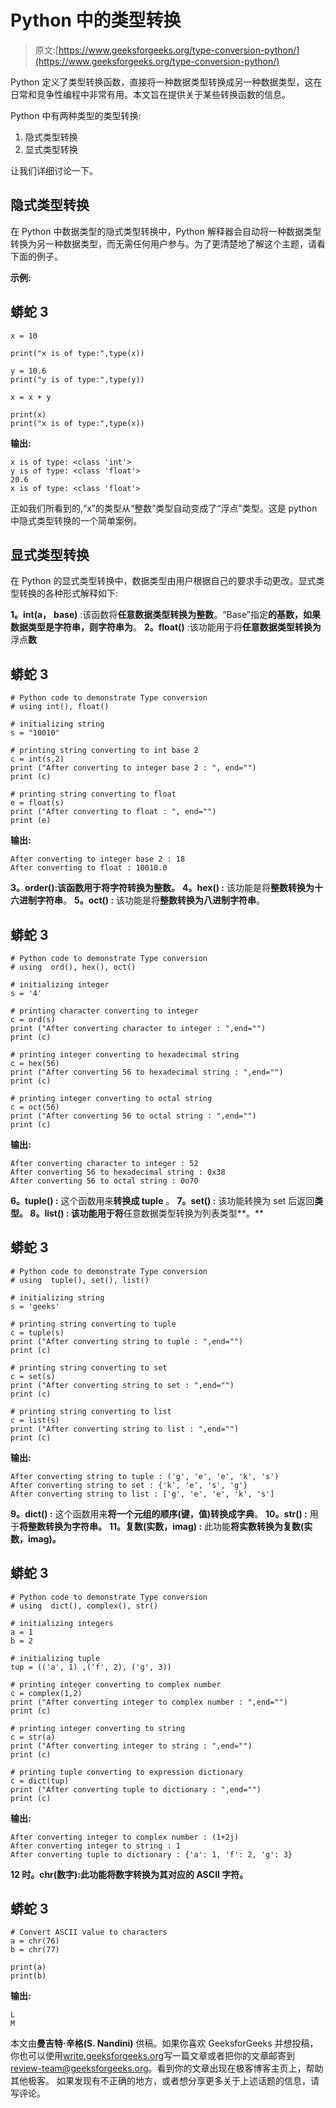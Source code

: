 # Python 中的类型转换

> 原文:[https://www.geeksforgeeks.org/type-conversion-python/](https://www.geeksforgeeks.org/type-conversion-python/)

Python 定义了类型转换函数，直接将一种数据类型转换成另一种数据类型，这在日常和竞争性编程中非常有用。本文旨在提供关于某些转换函数的信息。

Python 中有两种类型的类型转换:

1.  隐式类型转换
2.  显式类型转换

让我们详细讨论一下。

## 隐式类型转换

在 Python 中数据类型的隐式类型转换中，Python 解释器会自动将一种数据类型转换为另一种数据类型，而无需任何用户参与。为了更清楚地了解这个主题，请看下面的例子。

**示例:**

## 蟒蛇 3

```
x = 10

print("x is of type:",type(x))

y = 10.6
print("y is of type:",type(y))

x = x + y

print(x)
print("x is of type:",type(x))
```

**输出:**

```
x is of type: <class 'int'>
y is of type: <class 'float'>
20.6
x is of type: <class 'float'>
```

正如我们所看到的,“x”的类型从“整数”类型自动变成了“浮点”类型。这是 python 中隐式类型转换的一个简单案例。

## 显式类型转换

在 Python 的显式类型转换中，数据类型由用户根据自己的要求手动更改。显式类型转换的各种形式解释如下:

**1。int(a，** **base)** :该函数将**任意数据类型转换为整数**。“Base”指定**的基数，如果数据类型是字符串，则字符串为**。
**2。float()** :该功能用于将**任意数据类型转换为**浮点**数**

## 蟒蛇 3

```
# Python code to demonstrate Type conversion
# using int(), float()

# initializing string
s = "10010"

# printing string converting to int base 2
c = int(s,2)
print ("After converting to integer base 2 : ", end="")
print (c)

# printing string converting to float
e = float(s)
print ("After converting to float : ", end="")
print (e)
```

**输出:**

```
After converting to integer base 2 : 18
After converting to float : 10010.0
```

**3。order():**该函数用于将**字符转换为整数。**
**4。hex() :** 该功能是将**整数转换为十六进制字符串**。
**5。oct() :** 该功能是将**整数转换为八进制字符串**。

## 蟒蛇 3

```
# Python code to demonstrate Type conversion
# using  ord(), hex(), oct()

# initializing integer
s = '4'

# printing character converting to integer
c = ord(s)
print ("After converting character to integer : ",end="")
print (c)

# printing integer converting to hexadecimal string
c = hex(56)
print ("After converting 56 to hexadecimal string : ",end="")
print (c)

# printing integer converting to octal string
c = oct(56)
print ("After converting 56 to octal string : ",end="")
print (c)
```

**输出:**

```
After converting character to integer : 52
After converting 56 to hexadecimal string : 0x38
After converting 56 to octal string : 0o70
```

**6。tuple() :** 这个函数用来**转换成 tuple** 。
**7。set() :** 该功能转换为 set 后返回**类型。
**8。list() :** 该功能用于将**任意数据类型转换为列表类型**。**

## 蟒蛇 3

```
# Python code to demonstrate Type conversion
# using  tuple(), set(), list()

# initializing string
s = 'geeks'

# printing string converting to tuple
c = tuple(s)
print ("After converting string to tuple : ",end="")
print (c)

# printing string converting to set
c = set(s)
print ("After converting string to set : ",end="")
print (c)

# printing string converting to list
c = list(s)
print ("After converting string to list : ",end="")
print (c)
```

**输出:**

```
After converting string to tuple : ('g', 'e', 'e', 'k', 's')
After converting string to set : {'k', 'e', 's', 'g'}
After converting string to list : ['g', 'e', 'e', 'k', 's']
```

**9。dict() :** 这个函数用来**将一个元组的顺序(键，值)转换成字典**。
**10。str() :** 用于**将整数转换为字符串。**
**11。复数(实数，imag) :** 此功能**将实数转换为复数(实数，imag)。**

## 蟒蛇 3

```
# Python code to demonstrate Type conversion
# using  dict(), complex(), str()

# initializing integers
a = 1
b = 2

# initializing tuple
tup = (('a', 1) ,('f', 2), ('g', 3))

# printing integer converting to complex number
c = complex(1,2)
print ("After converting integer to complex number : ",end="")
print (c)

# printing integer converting to string
c = str(a)
print ("After converting integer to string : ",end="")
print (c)

# printing tuple converting to expression dictionary
c = dict(tup)
print ("After converting tuple to dictionary : ",end="")
print (c)
```

**输出:**

```
After converting integer to complex number : (1+2j)
After converting integer to string : 1
After converting tuple to dictionary : {'a': 1, 'f': 2, 'g': 3}
```

**12 时。chr(数字):**此功能**将数字转换为其对应的 ASCII 字符。**

## 蟒蛇 3

```
# Convert ASCII value to characters
a = chr(76)
b = chr(77)

print(a)
print(b)
```

**输出:**

```
L
M

```

本文由**曼吉特·辛格(S. Nandini)** 供稿。如果你喜欢 GeeksforGeeks 并想投稿，你也可以使用[write.geeksforgeeks.org](https://write.geeksforgeeks.org)写一篇文章或者把你的文章邮寄到 review-team@geeksforgeeks.org。看到你的文章出现在极客博客主页上，帮助其他极客。
如果发现有不正确的地方，或者想分享更多关于上述话题的信息，请写评论。